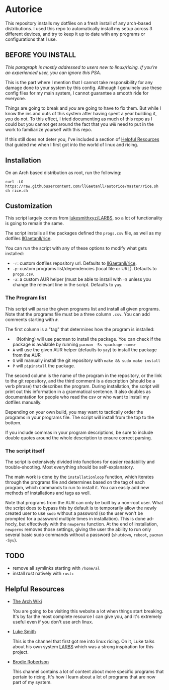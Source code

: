 # Autorice

This repository installs my dotfiles on a fresh install of any arch-based distributions. I used this repo to automatically install my setup across 3 different devices, and try to keep it up to date with any programs or configurations that I use.

## BEFORE YOU INSTALL

_This paragraph is mostly addressed to users new to linux/ricing. If you're an
experienced user, you can ignore this PSA._

This is the part where I mention that I cannot take responsibility for any damage
done to your system by this config. Although I genuinely use these config files
for my main system, I cannot guarantee a smooth ride for everyone.

Things are going to break and _you_ are going to have to fix them. But while I
know the ins and outs of this system after having spent a year building
it, _you_ do not. To this effect, I tried documenting as much of this repo as I
could but you cannot get around the fact that you _will_ need to put in the work
to familiarize yourself with this repo.

If this still does not deter you, I've included a section of [Helpful Resources](#helpful-resources) that guided me when I first got into the world of linux and ricing.

## Installation

On an Arch based distribution as root, run the following:

```
curl -LO https://raw.githubusercontent.com/llGaetanll/autorice/master/rice.sh
sh rice.sh
```

## Customization

This script largely comes from [lukesmithxyz/LARBS](https://github.com/lukesmithxyz/LARBS),
so a lot of functionality is going to remain the same.

The script installs all the packages defined the `progs.csv` file, as well as my dotfiles
[llGaetanll/rice](https://github.com/llGaetanll/rice).

You can run the script with any of these options to modify what gets installed:

- `-r`: custom dotfiles repository url. Defaults to [llGaetanll/rice](https://github.com/llGaetanll/rice).
- `-p`: custom programs list/dependencies (local file or URL). Defaults to `progs.csv`.
- `-a`: a custom AUR helper (must be able to install with `-S` unless you
  change the relevant line in the script. Defaults to `yay`.

### The Program list

This script will parse the given programs list and install all given programs. Note
that the programs file must be a three column `.csv`. You can add comments starting with `#`.

The first column is a "tag" that determines how the program is installed:

- ` ` (Nothing) will use pacman to install the package. You can check if the package is available by running `pacman -Ss <package-name>`
- `A` will use the given AUR helper (defaults to `yay`) to install the package from the AUR
- `G` will manually install the git repository with `make && sudo make install`
- `P` will `pipinstall` the package.

The second column is the name of the program in the repository, or the link to
the git repository, and the third comment is a description (should be a verb
phrase) that describes the program. During installation, the script will print out
this information in a grammatical sentence. It also doubles as documentation
for people who read the csv or who want to install my dotfiles manually.

Depending on your own build, you may want to tactically order the programs in
your programs file. The script will install from the top to the bottom.

If you include commas in your program descriptions, be sure to include double
quotes around the whole description to ensure correct parsing.

### The script itself

The script is extensively divided into functions for easier readability and
trouble-shooting. Most everything should be self-explanatory.

The main work is done by the `installationloop` function, which iterates
through the programs file and determines based on the tag of each program,
which commands to run to install it. You can easily add new methods of
installations and tags as well.

Note that programs from the AUR can only be built by a non-root user. What
the script does to bypass this by default is to temporarily allow the newly created
user to use `sudo` without a password (so the user won't be prompted for a
password multiple times in installation). This is done ad-hocly, but
effectively with the `newperms` function. At the end of installation,
`newperms` removes those settings, giving the user the ability to run only
several basic sudo commands without a password (`shutdown`, `reboot`,
`pacman -Syu`).

## TODO
- remove all symlinks starting with `/home/al`
- install rust natively with `rustc`

## Helpful Resources

- [The Arch Wiki](https://wiki.archlinux.org/)

  You are going to be visiting this website a lot when things start breaking.
  It's by far the most complete resource I can give you, and it's extremely
  useful even if you don't use arch linux.

- [Luke Smith](https://www.youtube.com/c/LukeSmithxyz)

  This is the channel that first got me into linux ricing. On it, Luke talks
  about his own system [LARBS](https://larbs.xyz) which was a strong inspiration
  for this project.

- [Brodie Robertson](https://www.youtube.com/c/BrodieRobertson)

  This channel contains a lot of content about more specific programs that
  pertain to ricing. It's how I learn about a lot of programs that are now part
  of my system.
